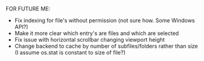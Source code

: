 FOR FUTURE ME:
 * Fix indexing for file's without permission (not sure how. Some Windows API?)
 * Make it more clear which entry's are files and which are selected
 * Fix issue with horizontal scrollbar changing viewport height
 * Change backend to cache by number of subfiles/folders rather than size (I assume os.stat is constant to size of file?)